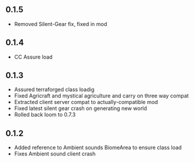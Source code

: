 ## 0.1.5
- Removed Silent-Gear fix, fixed in mod
## 0.1.4
- CC Assure load
## 0.1.3
- Assured terraforged class loadig
- Fixed Agricraft and mystical agriculture and carry on three way compat
- Extracted client server compat to actually-compatible  mod
- Fixed latest silent gear crash on generating new world
- Rolled back loom to 0.7.3
## 0.1.2
- Added reference to Ambient sounds BiomeArea to ensure class load
- Fixes Ambient sound client crash